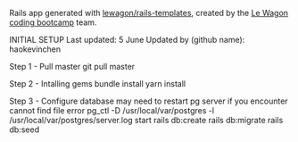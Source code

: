 Rails app generated with [lewagon/rails-templates](https://github.com/lewagon/rails-templates), created by the [Le Wagon coding bootcamp](https://www.lewagon.com) team.


INITIAL SETUP
Last updated: 5 June
Updated by (github name): haokevinchen

Step 1 - Pull master
  git pull master

Step 2 - Intalling gems
  bundle install
  yarn install

Step 3 - Configure database
  may need to restart pg server if you encounter cannot find file error
    pg_ctl -D /usr/local/var/postgres -l /usr/local/var/postgres/server.log start
  rails db:create
  rails db:migrate
  rails db:seed
